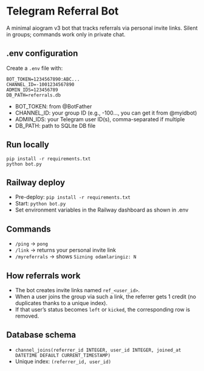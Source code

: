 # Telegram Referral Bot

A minimal aiogram v3 bot that tracks referrals via personal invite links. Silent in groups; commands work only in private chat.

## .env configuration
Create a `.env` file with:

```
BOT_TOKEN=1234567890:ABC...
CHANNEL_ID=-1001234567890
ADMIN_IDS=123456789
DB_PATH=referrals.db
```

- BOT_TOKEN: from @BotFather
- CHANNEL_ID: your group ID (e.g., -100..., you can get it from @myidbot)
- ADMIN_IDS: your Telegram user ID(s), comma-separated if multiple
- DB_PATH: path to SQLite DB file

## Run locally

```
pip install -r requirements.txt
python bot.py
```

## Railway deploy
- Pre-deploy: `pip install -r requirements.txt`
- Start: `python bot.py`
- Set environment variables in the Railway dashboard as shown in .env

## Commands
- `/ping` → `pong`
- `/link` → returns your personal invite link
- `/myreferrals` → shows `Sizning odamlaringiz: N`

## How referrals work
- The bot creates invite links named `ref_<user_id>`.
- When a user joins the group via such a link, the referrer gets 1 credit (no duplicates thanks to a unique index).
- If that user’s status becomes `left` or `kicked`, the corresponding row is removed.

## Database schema
- `channel_joins(referrer_id INTEGER, user_id INTEGER, joined_at DATETIME DEFAULT CURRENT_TIMESTAMP)`
- Unique index: `(referrer_id, user_id)`
